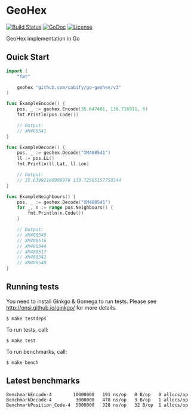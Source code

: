 # GeoHex

[![Build Status](https://travis-ci.org/bsm/go-geohex.png)](https://travis-ci.org/bsm/go-geohex)
[![GoDoc](https://godoc.org/github.com/bsm/go-geohex?status.png)](http://godoc.org/github.com/bsm/go-geohex)
[![License](https://img.shields.io/badge/License-MIT-blue.svg)](https://opensource.org/licenses/MIT)

GeoHex implementation in Go

## Quick Start

```go
import (
	"fmt"

	geohex "github.com/cabify/go-geohex/v3"
)

func ExampleEncode() {
	pos, _ := geohex.Encode(35.647401, 139.716911, 6)
	fmt.Println(pos.Code())

	// Output:
	// XM488541
}

func ExampleDecode() {
	pos, _ := geohex.Decode("XM488541")
	ll := pos.LL()
	fmt.Println(ll.Lat, ll.Lon)

	// Output:
	// 35.63992106908978 139.72565157750344
}

func ExampleNeighbours() {
	pos, _ := geohex.Decode("XM488541")
	for _, n := range pos.Neighbours() {
		fmt.Println(n.Code())
	}

	// Output:
	// XM488545
	// XM488516
	// XM488544
	// XM488517
	// XM488542
	// XM488540
}
```

## Running tests

You need to install Ginkgo & Gomega to run tests. Please see
http://onsi.github.io/ginkgo/ for more details.

    $ make testdeps

To run tests, call:

    $ make test

To run benchmarks, call:

    $ make bench

## Latest benchmarks

    BenchmarkEncode-4        10000000   191 ns/op   0 B/op   0 allocs/op
    BenchmarkDecode-4         3000000   478 ns/op   3 B/op   1 allocs/op
    BenchmarkPosition_Code-4  5000000   328 ns/op   32 B/op  1 allocs/op
